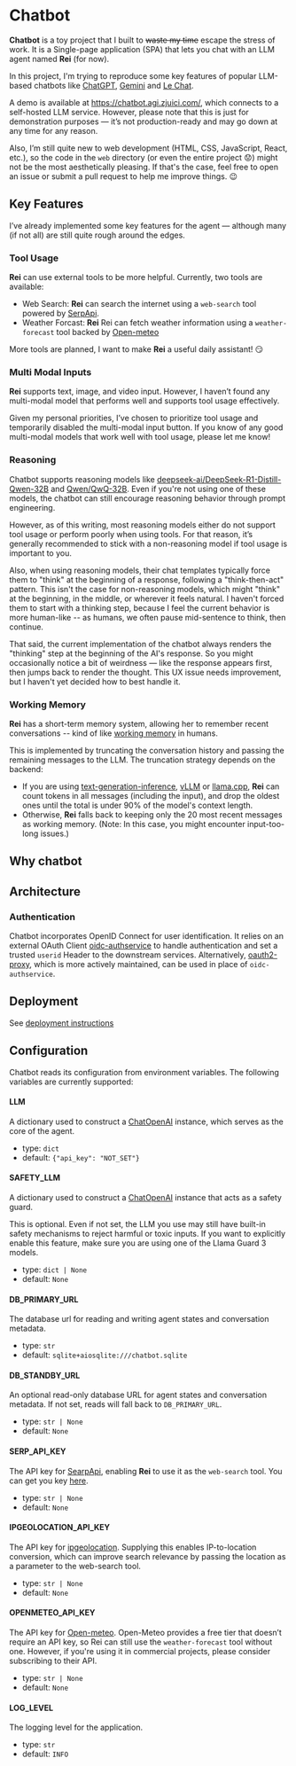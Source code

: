 # Chatbot

**Chatbot** is a toy project that I built to ~~waste my time~~ escape the stress of work. It is a Single-page application (SPA) that lets you chat with an LLM agent named **Rei** (for now).

In this project, I'm trying to reproduce some key features of popular LLM-based chatbots like [ChatGPT](https://chatgpt.com/), [Gemini](https://gemini.google.com/) and [Le Chat](https://chat.mistral.ai/chat).

A demo is available at <https://chatbot.agi.zjuici.com/>, which connects to a self-hosted LLM service. However, please note that this is just for demonstration purposes — it’s not production-ready and may go down at any time for any reason.

Also, I’m still quite new to web development (HTML, CSS, JavaScript, React, etc.), so the code in the `web` directory (or even the entire project :worried:) might not be the most aesthetically pleasing. If that's the case, feel free to open an issue or submit a pull request to help me improve things. :wink:

## Key Features

I’ve already implemented some key features for the agent — although many (if not all) are still quite rough around the edges.

### Tool Usage

**Rei** can use external tools to be more helpful. Currently, two tools are available:

- Web Search: **Rei** can search the internet using a `web-search` tool powered by [SerpApi](https://serpapi.com/).
- Weather Forcast: **Rei** Rei can fetch weather information using a `weather-forecast` tool backed by [Open-meteo](https://open-meteo.com/)

More tools are planned, I want to make **Rei** a useful daily assistant! :smirk:

### Multi Modal Inputs

**Rei** supports text, image, and video input. However, I haven’t found any multi-modal model that performs well and supports tool usage effectively.

Given my personal priorities, I’ve chosen to prioritize tool usage and temporarily disabled the multi-modal input button. If you know of any good multi-modal models that work well with tool usage, please let me know!

### Reasoning

Chatbot supports reasoning models like [deepseek-ai/DeepSeek-R1-Distill-Qwen-32B](https://huggingface.co/deepseek-ai/DeepSeek-R1-Distill-Qwen-32B) and [Qwen/QwQ-32B](https://huggingface.co/Qwen/QwQ-32B). Even if you're not using one of these models, the chatbot can still encourage reasoning behavior through prompt engineering.

However, as of this writing, most reasoning models either do not support tool usage or perform poorly when using tools. For that reason, it’s generally recommended to stick with a non-reasoning model if tool usage is important to you.

Also, when using reasoning models, their chat templates typically force them to "think" at the beginning of a response, following a "think-then-act" pattern. This isn't the case for non-reasoning models, which might "think" at the beginning, in the middle, or wherever it feels natural. I haven't forced them to start with a thinking step, because I feel the current behavior is more human-like -- as humans, we often pause mid-sentence to think, then continue.

That said, the current implementation of the chatbot always renders the "thinking" step at the beginning of the AI's response. So you might occasionally notice a bit of weirdness — like the response appears first, then jumps back to render the thought. This UX issue needs improvement, but I haven't yet decided how to best handle it.

### Working Memory

**Rei** has a short-term memory system, allowing her to remember recent conversations -- kind of like [working memory](https://en.wikipedia.org/wiki/Working_memory) in humans.

This is implemented by truncating the conversation history and passing the remaining messages to the LLM. The truncation strategy depends on the backend:

- If you are using [text-generation-inference](https://github.com/huggingface/text-generation-inference), [vLLM](https://github.com/vllm-project/vllm) or [llama.cpp](https://github.com/ggml-org/llama.cpp), **Rei** can count tokens in all messages (including the input), and drop the oldest ones until the total is under 90% of the model's context length.
- Otherwise, **Rei** falls back to keeping only the 20 most recent messages as working memory. (Note: In this case, you might encounter input-too-long issues.)

## Why chatbot

## Architecture

### Authentication

Chatbot incorporates OpenID Connect for user identification. It relies on an external OAuth Client [oidc-authservice](https://github.com/arrikto/oidc-authservice) to handle authentication and set a trusted `userid` Header to the downstream services. Alternatively, [oauth2-proxy](https://github.com/oauth2-proxy/oauth2-proxy), which is more actively maintained, can be used in place of `oidc-authservice`.

## Deployment

See [deployment instructions](./manifests/README.md)

## Configuration

Chatbot reads its configuration from environment variables. The following variables are currently supported:

#### LLM

A dictionary used to construct a [ChatOpenAI](https://python.langchain.com/api_reference/openai/chat_models/langchain_openai.chat_models.base.ChatOpenAI.html) instance, which serves as the core of the agent.

- type: `dict`
- default: `{"api_key": "NOT_SET"}`

#### SAFETY_LLM

A dictionary used to construct a [ChatOpenAI](https://python.langchain.com/api_reference/openai/chat_models/langchain_openai.chat_models.base.ChatOpenAI.html) instance that acts as a safety guard.

This is optional. Even if not set, the LLM you use may still have built-in safety mechanisms to reject harmful or toxic inputs. If you want to explicitly enable this feature, make sure you are using one of the Llama Guard 3 models.

- type: `dict | None`
- default: `None`

#### DB_PRIMARY_URL

The database url for reading and writing agent states and conversation metadata.

- type: `str`
- default: `sqlite+aiosqlite:///chatbot.sqlite`

#### DB_STANDBY_URL

An optional read-only database URL for agent states and conversation metadata. If not set, reads will fall back to `DB_PRIMARY_URL`.

- type: `str | None`
- default: `None`

#### SERP_API_KEY

The API key for [SearpApi](https://serpapi.com/), enabling **Rei** to use it as the `web-search` tool. You can get you key [here](https://serpapi.com/manage-api-key).

- type: `str | None`
- default: `None`

#### IPGEOLOCATION_API_KEY

The API key for [ipgeolocation](https://ipgeolocation.io/ip-location-api.html). Supplying this enables IP-to-location conversion, which can improve search relevance by passing the location as a parameter to the web-search tool.

- type: `str | None`
- default: `None`

#### OPENMETEO_API_KEY

The API key for [Open-meteo](https://open-meteo.com/).  Open-Meteo provides a free tier that doesn’t require an API key, so Rei can still use the `weather-forecast` tool without one. However, if you're using it in commercial projects, please consider subscribing to their API.

- type: `str | None`
- default: `None`

#### LOG_LEVEL

The logging level for the application.

- type: `str`
- default: `INFO`
